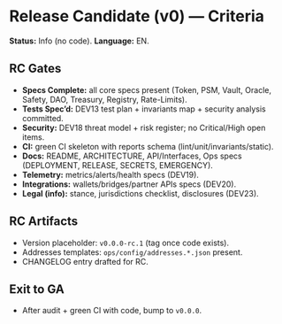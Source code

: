 # Release Candidate (v0) — Criteria
**Status:** Info (no code). **Language:** EN.

## RC Gates
- **Specs Complete:** all core specs present (Token, PSM, Vault, Oracle, Safety, DAO, Treasury, Registry, Rate-Limits).
- **Tests Spec’d:** DEV13 test plan + invariants map + security analysis committed.
- **Security:** DEV18 threat model + risk register; no Critical/High open items.
- **CI:** green CI skeleton with reports schema (lint/unit/invariants/static).
- **Docs:** README, ARCHITECTURE, API/Interfaces, Ops specs (DEPLOYMENT, RELEASE, SECRETS, EMERGENCY).
- **Telemetry:** metrics/alerts/health specs (DEV19).
- **Integrations:** wallets/bridges/partner APIs specs (DEV20).
- **Legal (info):** stance, jurisdictions checklist, disclosures (DEV23).

## RC Artifacts
- Version placeholder: `v0.0.0-rc.1` (tag once code exists).
- Addresses templates: `ops/config/addresses.*.json` present.
- CHANGELOG entry drafted for RC.

## Exit to GA
- After audit + green CI with code, bump to `v0.0.0`.
